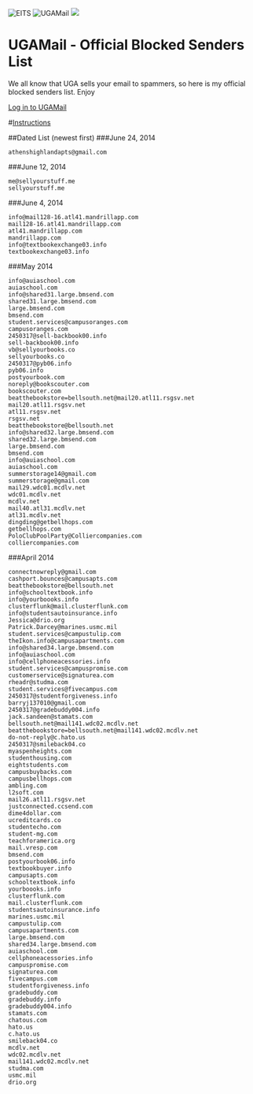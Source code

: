 ![EITS](http://eits.uga.edu/ExpressionEngine/img/small-logo.svgz)
![UGAMail](http://eits.uga.edu/ExpressionEngine/img/ugamail.svgz)
![](http://eits.uga.edu/ExpressionEngine/img/OneDrive-Logo-bak.svgz)


UGAMail - Official Blocked Senders List
============================




We all know that UGA sells your email to spammers, so here is my official blocked senders list. Enjoy 

[Log in to UGAMail](https://eits.uga.edu/email_and_calendar/office365)

#[Instructions](https://github.com/vincentclee/ugamail-blocked_senders_list/blob/master/HOWTO.md)




##Dated List (newest first)
###June 24, 2014
```
athenshighlandapts@gmail.com
```
###June 12, 2014
```
me@sellyourstuff.me
sellyourstuff.me
```
###June 4, 2014
```
info@mail128-16.atl41.mandrillapp.com
mail128-16.atl41.mandrillapp.com
atl41.mandrillapp.com
mandrillapp.com
info@textbookexchange03.info
textbookexchange03.info
```

###May 2014
```
info@auiaschool.com
auiaschool.com
info@shared31.large.bmsend.com
shared31.large.bmsend.com
large.bmsend.com
bmsend.com
student.services@campusoranges.com
campusoranges.com
2450317@sell-backbook00.info
sell-backbook00.info
vb@sellyourbooks.co
sellyourbooks.co
2450317@pyb06.info
pyb06.info
postyourbook.com
noreply@bookscouter.com
bookscouter.com
beatthebookstore=bellsouth.net@mail20.atl11.rsgsv.net
mail20.atl11.rsgsv.net
atl11.rsgsv.net
rsgsv.net
beatthebookstore@bellsouth.net
info@shared32.large.bmsend.com
shared32.large.bmsend.com
large.bmsend.com
bmsend.com
info@auiaschool.com
auiaschool.com
summerstorage14@gmail.com
summerstorage@gmail.com
mail29.wdc01.mcdlv.net
wdc01.mcdlv.net
mcdlv.net
mail40.atl31.mcdlv.net
atl31.mcdlv.net
dingding@getbellhops.com
getbellhops.com
PoloClubPoolParty@Colliercompanies.com
colliercompanies.com
```

###April 2014

```
connectnowreply@gmail.com
cashport.bounces@campusapts.com
beatthebookstore@bellsouth.net
info@schooltextbook.info
info@yourboooks.info
clusterflunk@mail.clusterflunk.com
info@studentsautoinsurance.info
Jessica@drio.org
Patrick.Darcey@marines.usmc.mil
student.services@campustulip.com
theIkon.info@campusapartments.com
info@shared34.large.bmsend.com
info@auiaschool.com
info@cellphoneacessories.info
student.services@campuspromise.com
customerservice@signaturea.com
rheadr@studma.com
student.services@fivecampus.com
2450317@studentforgiveness.info
barryj137010@gmail.com
2450317@gradebuddy004.info
jack.sandeen@stamats.com
bellsouth.net@mail141.wdc02.mcdlv.net
beatthebookstore=bellsouth.net@mail141.wdc02.mcdlv.net
do-not-reply@c.hato.us
2450317@smileback04.co
myaspenheights.com
studenthousing.com
eightstudents.com
campusbuybacks.com
campusbellhops.com
ambling.com
l2soft.com
mail26.atl11.rsgsv.net
justconnected.ccsend.com
dime4dollar.com
ucreditcards.co
studentecho.com
student-mg.com
teachforamerica.org
mail.vresp.com
bmsend.com
postyourbook06.info
textbookbuyer.info
campusapts.com
schooltextbook.info
yourboooks.info
clusterflunk.com
mail.clusterflunk.com
studentsautoinsurance.info
marines.usmc.mil
campustulip.com
campusapartments.com
large.bmsend.com
shared34.large.bmsend.com
auiaschool.com
cellphoneacessories.info
campuspromise.com
signaturea.com
fivecampus.com
studentforgiveness.info
gradebuddy.com
gradebuddy.info
gradebuddy004.info
stamats.com
chatous.com
hato.us
c.hato.us
smileback04.co
mcdlv.net
wdc02.mcdlv.net
mail141.wdc02.mcdlv.net
studma.com
usmc.mil
drio.org
```
